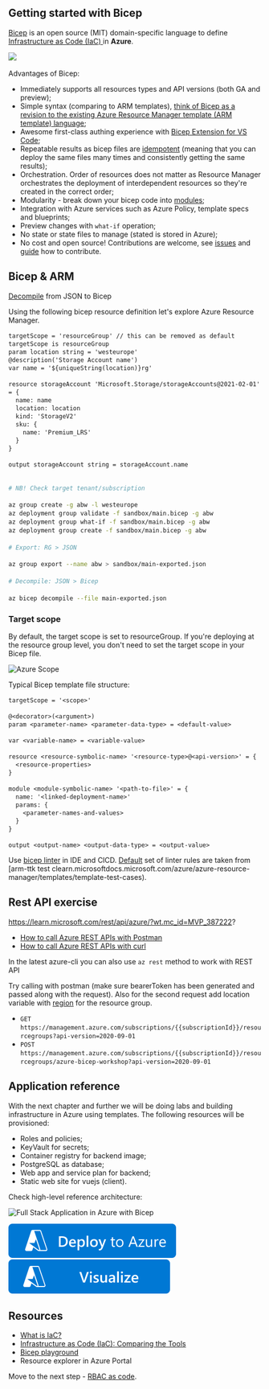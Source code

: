 ## Getting started with Bicep

[Bicep](https://github.com/Azure/bicep) is an open source (MIT) domain-specific language to define [Infrastructure as Code (IaC) ](https://learn.microsoft.com/devops/deliver/what-is-infrastructure-as-code?wt.mc_id=MVP_387222)in **Azure**.

![](/.attachments/arm.png)

Advantages of Bicep:

* Immediately supports all resources types and API versions (both GA and preview);
* Simple syntax (comparing to ARM templates), [think of Bicep as a revision to the existing Azure Resource Manager template (ARM template) language](https://learn.microsoft.com/azure/azure-resource-manager/bicep/frequently-asked-questions?wt.mc_id=MVP_387222#why-create-a-new-language-instead-of-using-an-existing-one); 
* Awesome first-class authing experience with [Bicep Extension for VS Code](https://marketplace.visualstudio.com/items?itemName=ms-azuretools.vscode-bicep);
* Repeatable results as bicep files are [idempotent](https://en.wikipedia.org/wiki/Idempotence) (meaning that you can deploy the same files many times and consistently getting the same results);
* Orchestration. Order of resources does not matter as Resource Manager orchestrates the deployment of interdependent resources so they're created in the correct order;
* Modularity - break down your bicep code into [modules](https://learn.microsoft.com/azure/azure-resource-manager/bicep/modules?wt.mc_id=MVP_387222);
* Integration with Azure services such as Azure Policy, template specs and blueprints;
* Preview changes with `what-if` operation;
* No state or state files to manage (stated is stored in Azure);
* No cost and open source! Contributions are welcome, see [issues](https://github.com/Azure/bicep/contribute) and [guide](https://github.com/Azure/bicep/blob/985abdb65cb5407bebd6ce74319a113907a9a9f3/CONTRIBUTING.md) how to contribute.

## Bicep & ARM

[Decompile](https://learn.microsoft.com/azure/azure-resource-manager/bicep/decompile?tabs=azure-cli&wt.mc_id=MVP_387222) from JSON to Bicep

Using the following bicep resource definition let's explore Azure Resource Manager.

```bicep
targetScope = 'resourceGroup' // this can be removed as default targetScope is resourceGroup
param location string = 'westeurope'
@description('Storage Account name')
var name = '${uniqueString(location)}rg'

resource storageAccount 'Microsoft.Storage/storageAccounts@2021-02-01' = {
  name: name
  location: location
  kind: 'StorageV2'
  sku: {
    name: 'Premium_LRS'
  }
}

output storageAccount string = storageAccount.name
```

```bash

# NB! Check target tenant/subscription

az group create -g abw -l westeurope
az deployment group validate -f sandbox/main.bicep -g abw
az deployment group what-if -f sandbox/main.bicep -g abw
az deployment group create -f sandbox/main.bicep -g abw

# Export: RG > JSON

az group export --name abw > sandbox/main-exported.json

# Decompile: JSON > Bicep

az bicep decompile --file main-exported.json

```

### Target scope

By default, the target scope is set to resourceGroup. If you're deploying at the resource group level, you don't need to set the target scope in your Bicep file.

![Azure Scope](/.attachments/az-target-scopes.png)

Typical Bicep template file structure:

```bicep
targetScope = '<scope>'

@<decorator>(<argument>)
param <parameter-name> <parameter-data-type> = <default-value>

var <variable-name> = <variable-value>

resource <resource-symbolic-name> '<resource-type>@<api-version>' = {
  <resource-properties>
}

module <module-symbolic-name> '<path-to-file>' = {
  name: '<linked-deployment-name>'
  params: {
    <parameter-names-and-values>
  }
}

output <output-name> <output-data-type> = <output-value>
```

Use [bicep linter](https://learn.microsoft.com/azure/azure-resource-manager/bicep/linter?wt.mc_id=MVP_387222?) in IDE and CICD. [Default](hlearn.microsoftcrosoft.com/azure/azure-resource-manager/bicep/linter#default-rules) set of linter rules are taken from [arm-ttk test clearn.microsoftdocs.microsoft.com/azure/azure-resource-manager/templates/template-test-cases).

## Rest API exercise

https://learn.microsoft.com/rest/api/azure/?wt.mc_id=MVP_387222?

* [How to call Azure REST APIs with Postman](https://learn.microsoft.com/rest/api/azure/?wt.mc_id=MVP_387222#how-to-call-azure-rest-apis-with-postman)
* [How to call Azure REST APIs with curl](https://learn.microsoft.com/rest/api/azure/?wt.mc_id=MVP_387222#how-to-call-azure-rest-apis-with-curl)

In the latest azure-cli you can also use `az rest` method to work with REST API

Try calling with postman (make sure bearerToken has been generated and passed along with the request). Also for the second request add location variable with [region](https://learn.microsoft.com/azure/availability-zones/cross-region-replication-azure?wt.mc_id=MVP_387222#azure-cross-region-replication-pairings-for-all-geographies) for the resource group.

* `GET https://management.azure.com/subscriptions/{{subscriptionId}}/resourcegroups?api-version=2020-09-01`
* `POST https://management.azure.com/subscriptions/{{subscriptionId}}/resourcegroups/azure-bicep-workshop?api-version=2020-09-01`

## Application reference

With the next chapter and further we will be doing labs and building infrastructure in Azure using templates. The following resources will be provisioned:

- Roles and policies;
- KeyVault for secrets;
- Container registry for backend image;
- PostgreSQL as database;
- Web app and service plan for backend;
- Static web site for vuejs (client).

Check high-level reference architecture:
  
![Full Stack Application in Azure with Bicep](/.attachments/full-stack-with-bicep.png)

[![Deploy to Azure](https://raw.githubusercontent.com/Azure/azure-quickstart-templates/master/1-CONTRIBUTION-GUIDE/images/deploytoazure.svg)](https://portal.azure.com/#create/Microsoft.Template/uri/)
[![Visualize](https://raw.githubusercontent.com/Azure/azure-quickstart-templates/master/1-CONTRIBUTION-GUIDE/images/visualizebutton.svg)](http://armviz.io/#/?load=)

## Resources 

* [What is IaC?](https://www.youtube.com/watch?v=uETq8KKVUFY)
* [Infrastructure as Code (IaC): Comparing the Tools](https://techcommunity.microsoft.com/t5/itops-talk-blog/infrastructure-as-code-iac-comparing-the-tools/ba-p/3205045?wt.mc_id=MVP_387222?)
* [Bicep playground](https://aka.ms/bicepdemo)
* Resource explorer in Azure Portal

Move to the next step - [RBAC as code](1-RBAC-as-code.md).